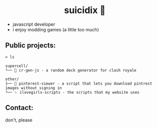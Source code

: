### <h1 align="center">suicidix 🪷</h1>

  * javascript developer
  * i enjoy modding games (a little too much)

## Public projects:
```
> ls

supercell/
└── 🐙 cr-gen-js - a random deck generator for clash royale

other/
├── 📌 pinterest-viewer - a script that lets you download pintrest images without signing in
└── ✨ ilovegirls-scripts - the scripts that my website uses
```

## Contact:
 don't, please
